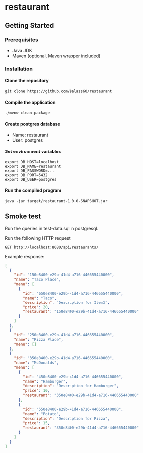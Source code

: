 # restaurant

## Getting Started

### Prerequisites

* Java JDK
* Maven (optional, Maven wrapper included)

### Installation

#### Clone the repository

```
git clone https://github.com/Balazs60/restaurant
```

#### Compile the application

```
./mvnw clean package
```

#### Create postgres database

* Name: restaurant
* User: postgres

#### Set environment variables

```
export DB_HOST=localhost
export DB_NAME=restaurant  
export DB_PASSWORD=...
export DB_PORT=5432
export DB_USER=postgres
```

#### Run the compiled program

```
java -jar target/restaurant-1.0.0-SNAPSHOT.jar  
```

## Smoke test  

Run the queries in test-data.sql in postgresql.

Run the following HTTP request:

```
GET http://localhost:8080/api/restaurants/
```

Example response: 

```json
[
  {
    "id": "150e8400-e29b-41d4-a716-446655440000",
    "name": "Taco Place",
    "menu": [
      {
        "id": "650e8400-e29b-41d4-a716-446655440000",
        "name": "Taco",
        "description": "Description for Item3",
        "price": 20,
        "restaurant": "150e8400-e29b-41d4-a716-446655440000"
      }
    ]
  },
  {
    "id": "250e8400-e29b-41d4-a716-446655440000",
    "name": "Pizza Place",
    "menu": []
  },
  {
    "id": "350e8400-e29b-41d4-a716-446655440000",
    "name": "McDonalds",
    "menu": [
      {
        "id": "450e8400-e29b-41d4-a716-446655440000",
        "name": "Hamburger",
        "description": "Description for Hamburger",
        "price": 10,
        "restaurant": "350e8400-e29b-41d4-a716-446655440000"
      },
      {
        "id": "550e8400-e29b-41d4-a716-446655440000",
        "name": "Potato",
        "description": "Description for Pizza",
        "price": 15,
        "restaurant": "350e8400-e29b-41d4-a716-446655440000"
      }
    ]
  }
]
```
